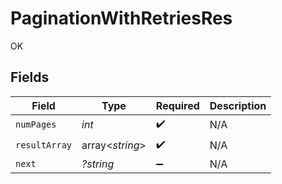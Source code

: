 # PaginationWithRetriesRes

OK


## Fields

| Field              | Type               | Required           | Description        |
| ------------------ | ------------------ | ------------------ | ------------------ |
| `numPages`         | *int*              | :heavy_check_mark: | N/A                |
| `resultArray`      | array<*string*>    | :heavy_check_mark: | N/A                |
| `next`             | *?string*          | :heavy_minus_sign: | N/A                |